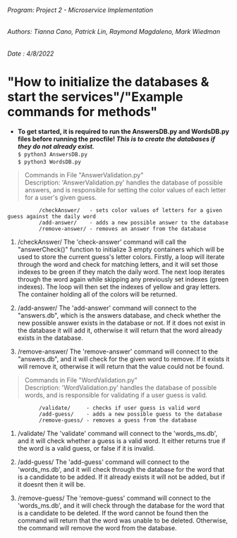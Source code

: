 ###### Program: Project 2 - Microservice Implementation
###### Authors: Tianna Cano, Patrick Lin, Raymond Magdaleno, Mark Wiedman
###### Date   : 4/8/2022

# "How to initialize the databases & start the services"/"Example commands for methods"

- **To get started, it is required to run the AnswersDB.py and WordsDB.py files before running the procfile! _This is to create the databases if they do not already exist._**
<br> `$ python3 AnswersDB.py`
<br> `$ python3 WordsDB.py`


> Commands in File "AnswerValidation.py"<br>
> Description: 'AnswerValidation.py' handles the database of possible answers, and is responsible for
              setting the color values of each letter for a user's given guess.
              
              /checkAnswer/   - sets color values of letters for a given guess against the daily word
              /add-answer/    - adds a new possible answer to the database
              /remove-answer/ - removes an answer from the database

1. /checkAnswer/
      The 'check-answer' command will call the "answerCheck()" function to initialize 3 empty
   containers which will be used to store the current guess's letter colors.  Firstly, a loop
   will iterate through the word and check for matching letters, and it will set those indexes to
   be green if they match the daily word.  The next loop iterates through the word again while skipping
   any previously set indexes (green indexes).  The loop will then set the indexes of yellow and gray
   letters.  The container holding all of the colors will be returned.
   
2. /add-answer/
      The 'add-answer' command will connect to the "answers.db", which is the answers database, 
   and check whether the new possible answer exists in the database or not.  If it does not
   exist in the database it will add it, otherwise it will return that the word already exists in the
   database.
   
3. /remove-answer/
      The 'remove-answer' command will connect to the "answers.db", and it will check for the given
   word to remove.  If it exists it will remove it, otherwise it will return that the value could not
   be found.

> Commands in File "WordValidation.py" <br>
> Description: 'WordValidation.py' handles the database of possible words, and is responsible for
              validating if a user guess is valid.

              /validate/     - checks if user guess is valid word
              /add-guess/    - adds a new possible guess to the database
              /remove-guess/ - removes a guess from the database

1. /validate/
      The 'validate' command will connect to the 'words_ms.db', and it will check whether a guess is a
    valid word.  It either returns true if the word is a valid guess, or false if it is invalid.
    
2. /add-guess/
      The 'add-guess' command will connect to the 'words_ms.db', and it will check through the database
    for the word that is a candidate to be added.  If it already exists it will not be added, but if it doesnt
    then it will be.

3. /remove-guess/
      The 'remove-guess' command will connect to the 'words_ms.db', and it will check through the database
    for the word that is a candidate to be deleted.  If the word cannot be found then the command will return
    that the word was unable to be deleted.  Otherwise, the command will remove the word from the database.
